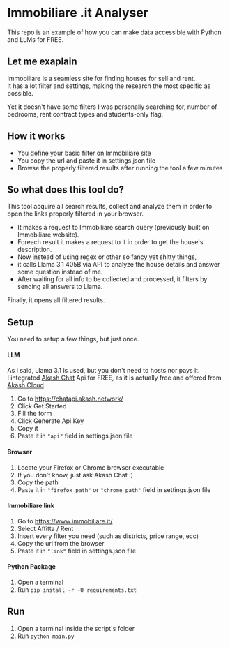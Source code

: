 # Immobiliare .it Analyser
This repo is an example of how you can make data accessible with Python and LLMs for FREE.

## Let me exaplain
Immobiliare is a seamless site for finding houses for sell and rent. \
It has a lot filter and settings, making the research the most specific as possible. 

Yet it doesn't have some filters I was personally searching for, number of bedrooms, rent contract types and students-only flag.

## How it works

- You define your basic filter on Immobiliare site
- You copy the url and paste it in settings.json file
- Browse the properly filtered results after running the tool a few minutes

## So what does this tool do?
This tool acquire all search results, collect and analyze them in order to open the links properly filtered in your browser.

- It makes a request to Immobiliare search query (previously built on Immobiliare website).
- Foreach result it makes a request to it in order to get the house's description. 
- Now instead of using regex or other so fancy yet shitty things,
- it calls Llama 3.1 405B via API to analyze the house details and answer some question instead of me.
- After waiting for all info to be collected and processed, it filters by sending all answers to Llama.

Finally, it opens all filtered results. 

## Setup
You need to setup a few things, but just once.

#### LLM
As I said, Llama 3.1 is used, but you don't need to hosts nor pays it. \
I integrated [Akash Chat](https://chat.akash.network) Api for FREE, as it is actually free and offered from [Akash Cloud](https://akash.network/).

1. Go to https://chatapi.akash.network/
2. Click Get Started
3. Fill the form
4. Click Generate Api Key
5. Copy it
6. Paste it in `"api"` field in settings.json file

#### Browser
1. Locate your Firefox or Chrome browser executable
2. If you don't know, just ask Akash Chat :)
3. Copy the path
4. Paste it in `"firefox_path"` or `"chrome_path"` field in settings.json file

#### Immobiliare link
1. Go to https://www.immobiliare.it/
2. Select Affitta / Rent
3. Insert every filter you need (such as districts, price range,  ecc)
4. Copy the url from the browser
5. Paste it in `"link"` field in settings.json file

#### Python Package
1. Open a terminal
2. Run `pip install -r -U requirements.txt`

## Run
1. Open a terminal inside the script's folder
2. Run `python main.py`
